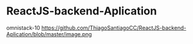 # ReactJS-backend-Aplication
omnistack-10 
https://github.com/ThiagoSantiagoCC/ReactJS-backend-Aplication/blob/master/image.png
